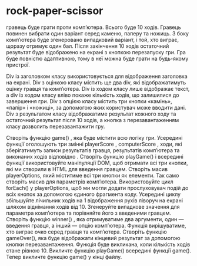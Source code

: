 # rock-paper-scissor

гравець буде грати проти комп’ютера. Всього буде 10 ходів. Гравець повинен вибрати один варіант серед каменю, паперу та ножиць. З боку комп’ютера буде згенеровано випадковий варіант, і той, хто виграє, щоразу отримує один бал. Після закінчення 10 ходів остаточний результат буде відображено на екрані з кнопкою перезапуску гри. Гра буде повністю адаптивною, тому в неї можна буде грати на будь-якому пристрої.


Div із заголовком класу використовується для відображення заголовка на екрані.
Div з оцінкою класу містить ще два div, які відображатимуть оцінку гравця та комп’ютера.
Div із ходом класу лише відображає текст, а div із ходом класу вліво покаже кількість ходів, що залишилися до завершення гри.
Div з опцією класу містить три кнопки «камінь», «папір» і «ножиці», за допомогою яких користувач може вводити дані.
Div з результатом класу відображатиме результат кожного ходу та остаточний результат після 10 ходів, а кнопка з перезавантаженням класу дозволить перезавантажити гру.

Створіть функцію game() , яка буде містити всю логіку гри.
Усередині функції оголошують три змінні playerScore , computerScore , ходи, які зберігатимуть записи результатів гравця, результатів комп’ютера та виконаних ходів відповідно .
Створіть функцію playGame() і всередині функції використовуйте маніпуляції DOM, щоб отримати всі три кнопки, які ми створили в HTML для введення гравцем. Створіть масив playerOptions, який міститиме всі три кнопки як елементи. Так само створіть масив для параметрів комп’ютера.
Використовуйте цикл forEach() у playerOptions, щоб ми могли додати прослуховувач подій до всіх кнопок за допомогою єдиного фрагмента коду. Усередині циклу збільшуйте лічильник ходів на 1 відображення рухів ліворуч на екрані шляхом віднімання ходів від 10. Згенеруйте випадкове значення для параметра комп’ютера та порівняйте його з введеними гравцем.
Створіть функцію winner() , яка отримуватиме два аргументи, один — введення гравця, а інший — опцію комп’ютера. Функція вирішуватиме, хто виграє очко серед гравця та комп’ютера.
Створіть функцію gameOver(), яка буде відображати кінцевий результат за допомогою кнопки перезавантаження. Функція буде викликана, коли кількість ходів стане рівною 10.
Викличте функцію playGame() всередині функції game().
Тепер викличте функцію game() у кінці файлу.
